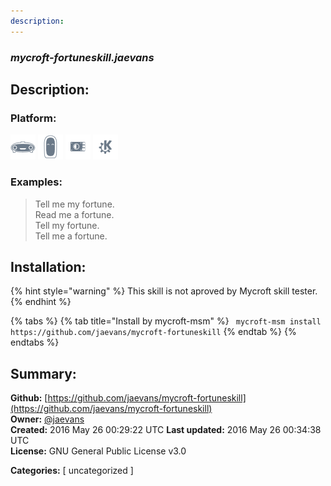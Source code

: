 ```yaml
---
description: 
---
```


### _mycroft-fortuneskill.jaevans_  
## Description:  
  
  
  
### Platform:  
 ![Mark I](../.gitbook/assets/mark-1-icon.png)  ![Mark II](../.gitbook/assets/mark-2-icon.png)  ![Picroft](../.gitbook/assets/picroft-icon.png)  ![plasmoid](../.gitbook/assets/kde.png)   
### Examples:  
> Tell me my fortune.  
> Read me a fortune.  
> Tell my fortune.  
> Tell me a fortune.  
  
## Installation:  
{% hint style="warning" %}
This skill is not aproved by Mycroft skill tester.
{% endhint %}
    
{% tabs %}
{% tab title="Install by mycroft-msm" %}
``` mycroft-msm install https://github.com/jaevans/mycroft-fortuneskill```
{% endtab %}
  {% endtabs %}
    
## Summary:  
**Github:** [https://github.com/jaevans/mycroft-fortuneskill](https://github.com/jaevans/mycroft-fortuneskill)  
**Owner:** [@jaevans](https://github.com/jaevans)  
**Created:** 2016 May 26 00:29:22 UTC  **Last updated:** 2016 May 26 00:34:38 UTC  
**License:** GNU General Public License v3.0  
  
**Categories:** [ uncategorized ]   
